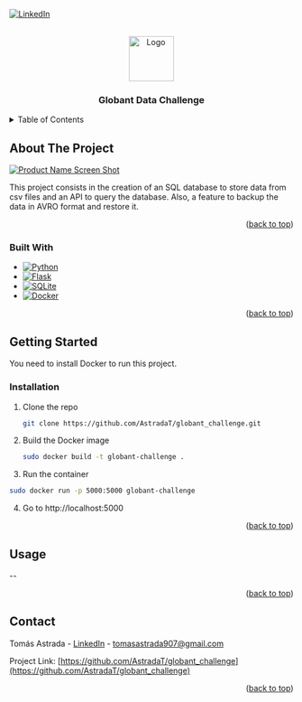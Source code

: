 [![LinkedIn][linkedin-shield]][linkedin-url]



<!-- PROJECT LOGO -->
<br />
<div align="center">
  <a href="https://github.com/AstradaT/globant_challenge">
    <img src="https://avatars.githubusercontent.com/u/42160024" alt="Logo" width="80" height="80">
  </a>

<h3 align="center">Globant Data Challenge</h3>
</div>



<!-- TABLE OF CONTENTS -->
<details>
  <summary>Table of Contents</summary>
  <ol>
    <li>
      <a href="#about-the-project">About The Project</a>
      <ul>
        <li><a href="#built-with">Built With</a></li>
      </ul>
    </li>
    <li>
      <a href="#getting-started">Getting Started</a>
      <ul>
        <li><a href="#installation">Installation</a></li>
      </ul>
    </li>
    <li><a href="#usage">Usage</a></li>
    <li><a href="#contact">Contact</a></li>
  </ol>
</details>



<!-- ABOUT THE PROJECT -->
## About The Project

[![Product Name Screen Shot][product-screenshot]](https://example.com)

This project consists in the creation of an SQL database to store data from csv files and an API to query the database. Also, a feature to backup the data in AVRO format and restore it.

<p align="right">(<a href="#readme-top">back to top</a>)</p>



### Built With

* [![Python][Python]][Python-url]
* [![Flask][Flask]][Flask-url]
* [![SQLite][SQLite]][SQLite-url]
* [![Docker][Docker]][Docker-url]

<p align="right">(<a href="#readme-top">back to top</a>)</p>



<!-- GETTING STARTED -->
## Getting Started

You need to install Docker to run this project.

### Installation

1. Clone the repo
   ```sh
   git clone https://github.com/AstradaT/globant_challenge.git
   ```
2. Build the Docker image
   ```sh
   sudo docker build -t globant-challenge .
   ```
3. Run the container
  ```sh
  sudo docker run -p 5000:5000 globant-challenge
  ```
4. Go to http://localhost:5000

<p align="right">(<a href="#readme-top">back to top</a>)</p>



<!-- USAGE EXAMPLES -->
## Usage

--

<p align="right">(<a href="#readme-top">back to top</a>)</p>



<!-- CONTACT -->
## Contact

Tomás Astrada - [LinkedIn](https://www.linkedin.com/in/tomas-astrada/) - tomasastrada907@gmail.com

Project Link: [https://github.com/AstradaT/globant_challenge](https://github.com/AstradaT/globant_challenge)

<p align="right">(<a href="#readme-top">back to top</a>)</p>



<!-- MARKDOWN LINKS & IMAGES -->
<!-- https://www.markdownguide.org/basic-syntax/#reference-style-links -->
[linkedin-shield]: https://img.shields.io/badge/-LinkedIn-black.svg?style=for-the-badge&logo=linkedin&colorB=555
[linkedin-url]: https://www.linkedin.com/in/tomas-astrada/
[product-screenshot]: images/screenshot.png
[Python]: https://img.shields.io/badge/Python-3776AB?style=for-the-badge&logo=python&logoColor=white
[Python-url]: https://www.python.org/
[Flask]: https://img.shields.io/badge/Flask-000000?style=for-the-badge&logo=flask&logoColor=white
[Flask-url]: https://flask.palletsprojects.com/
[SQLite]: https://img.shields.io/badge/SQLite-07405E?style=for-the-badge&logo=sqlite&logoColor=white
[SQLite-url]: https://sqlite.org/
[Docker]: https://img.shields.io/badge/Docker-0073EC?style=for-the-badge&logo=docker&logoColor=white
[Docker-url]: https://www.docker.com/
